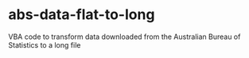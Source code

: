 # abs-data-flat-to-long
VBA code to transform data downloaded from the Australian Bureau of Statistics to a long file
